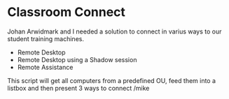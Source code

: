 # Classroom Connect
Johan Arwidmark and I needed a solution to connect in varius ways to our student training machines.
- Remote Desktop
- Remote Desktop using a Shadow session
- Remote Assistance

This script will get all computers from a predefined OU, feed them into a listbox and then present 3 ways to connect
/mike